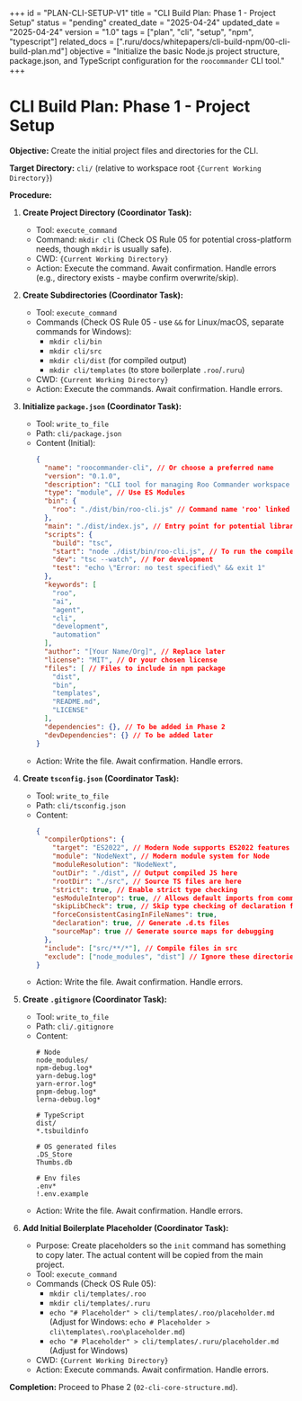 +++
id = "PLAN-CLI-SETUP-V1"
title = "CLI Build Plan: Phase 1 - Project Setup"
status = "pending"
created_date = "2025-04-24"
updated_date = "2025-04-24"
version = "1.0"
tags = ["plan", "cli", "setup", "npm", "typescript"]
related_docs = [".ruru/docs/whitepapers/cli-build-npm/00-cli-build-plan.md"]
objective = "Initialize the basic Node.js project structure, package.json, and TypeScript configuration for the `roocommander` CLI tool."
+++

# CLI Build Plan: Phase 1 - Project Setup

**Objective:** Create the initial project files and directories for the CLI.

**Target Directory:** `cli/` (relative to workspace root `{Current Working Directory}`)

**Procedure:**

1.  **Create Project Directory (Coordinator Task):**
    *   Tool: `execute_command`
    *   Command: `mkdir cli` (Check OS Rule 05 for potential cross-platform needs, though `mkdir` is usually safe).
    *   CWD: `{Current Working Directory}`
    *   Action: Execute the command. Await confirmation. Handle errors (e.g., directory exists - maybe confirm overwrite/skip).

2.  **Create Subdirectories (Coordinator Task):**
    *   Tool: `execute_command`
    *   Commands (Check OS Rule 05 - use `&&` for Linux/macOS, separate commands for Windows):
        *   `mkdir cli/bin`
        *   `mkdir cli/src`
        *   `mkdir cli/dist` (for compiled output)
        *   `mkdir cli/templates` (to store boilerplate `.roo`/`.ruru`)
    *   CWD: `{Current Working Directory}`
    *   Action: Execute the commands. Await confirmation. Handle errors.

3.  **Initialize `package.json` (Coordinator Task):**
    *   Tool: `write_to_file`
    *   Path: `cli/package.json`
    *   Content (Initial):
        ```json
        {
          "name": "roocommander-cli", // Or choose a preferred name
          "version": "0.1.0",
          "description": "CLI tool for managing Roo Commander workspace configurations and tasks.",
          "type": "module", // Use ES Modules
          "bin": {
            "roo": "./dist/bin/roo-cli.js" // Command name 'roo' linked to compiled JS
          },
          "main": "./dist/index.js", // Entry point for potential library use
          "scripts": {
            "build": "tsc",
            "start": "node ./dist/bin/roo-cli.js", // To run the compiled CLI
            "dev": "tsc --watch", // For development
            "test": "echo \"Error: no test specified\" && exit 1"
          },
          "keywords": [
            "roo",
            "ai",
            "agent",
            "cli",
            "development",
            "automation"
          ],
          "author": "[Your Name/Org]", // Replace later
          "license": "MIT", // Or your chosen license
          "files": [ // Files to include in npm package
            "dist",
            "bin",
            "templates",
            "README.md",
            "LICENSE"
          ],
          "dependencies": {}, // To be added in Phase 2
          "devDependencies": {} // To be added later
        }
        ```
    *   Action: Write the file. Await confirmation. Handle errors.

4.  **Create `tsconfig.json` (Coordinator Task):**
    *   Tool: `write_to_file`
    *   Path: `cli/tsconfig.json`
    *   Content:
        ```json
        {
          "compilerOptions": {
            "target": "ES2022", // Modern Node supports ES2022 features
            "module": "NodeNext", // Modern module system for Node
            "moduleResolution": "NodeNext",
            "outDir": "./dist", // Output compiled JS here
            "rootDir": "./src", // Source TS files are here
            "strict": true, // Enable strict type checking
            "esModuleInterop": true, // Allows default imports from commonjs modules
            "skipLibCheck": true, // Skip type checking of declaration files
            "forceConsistentCasingInFileNames": true,
            "declaration": true, // Generate .d.ts files
            "sourceMap": true // Generate source maps for debugging
          },
          "include": ["src/**/*"], // Compile files in src
          "exclude": ["node_modules", "dist"] // Ignore these directories
        }
        ```
    *   Action: Write the file. Await confirmation. Handle errors.

5.  **Create `.gitignore` (Coordinator Task):**
    *   Tool: `write_to_file`
    *   Path: `cli/.gitignore`
    *   Content:
        ```gitignore
        # Node
        node_modules/
        npm-debug.log*
        yarn-debug.log*
        yarn-error.log*
        pnpm-debug.log*
        lerna-debug.log*

        # TypeScript
        dist/
        *.tsbuildinfo

        # OS generated files
        .DS_Store
        Thumbs.db

        # Env files
        .env*
        !.env.example
        ```
    *   Action: Write the file. Await confirmation. Handle errors.

6.  **Add Initial Boilerplate Placeholder (Coordinator Task):**
    *   Purpose: Create placeholders so the `init` command has something to copy later. The actual content will be copied from the main project.
    *   Tool: `execute_command`
    *   Commands (Check OS Rule 05):
        *   `mkdir cli/templates/.roo`
        *   `mkdir cli/templates/.ruru`
        *   `echo "# Placeholder" > cli/templates/.roo/placeholder.md` (Adjust for Windows: `echo # Placeholder > cli\templates\.roo\placeholder.md`)
        *   `echo "# Placeholder" > cli/templates/.ruru/placeholder.md` (Adjust for Windows)
    *   CWD: `{Current Working Directory}`
    *   Action: Execute commands. Await confirmation. Handle errors.

**Completion:** Proceed to Phase 2 (`02-cli-core-structure.md`).